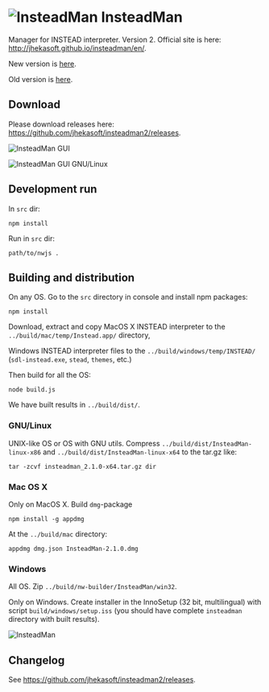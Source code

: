 ![InsteadMan](https://raw.githubusercontent.com/jhekasoft/insteadman/master/src/resources/images/logo32x32.png "InsteadMan") InsteadMan
==============

Manager for INSTEAD interpreter. Version 2. Official site is here: http://jhekasoft.github.io/insteadman/en/.

New version is [here](https://github.com/jhekasoft/insteadman3).

Old version is [here](https://github.com/jhekasoft/instead-manager).

Download
---------

Please download releases here: https://github.com/jhekasoft/insteadman2/releases.

![InsteadMan GUI](https://github.com/jhekasoft/insteadman2/raw/master/src/resources/images/screenshot.png "InsteadMan GUI")

![InsteadMan GUI GNU/Linux](https://github.com/jhekasoft/insteadman2/raw/master/src/resources/images/screenshot_gnulinux.png "InsteadMan GUI GNU/Linux")


Development run
----------------
In `src` dir:

```
npm install
```

Run in `src` dir:

```
path/to/nwjs .
```

Building and distribution
--------------------------

On any OS. Go to the `src` directory in console and install npm packages:

```
npm install
```

Download, extract and copy MacOS X INSTEAD interpreter to the `../build/mac/temp/Instead.app/` directory,

Windows INSTEAD interpreter files to the `../build/windows/temp/INSTEAD/` (`sdl-instead.exe`, `stead`, `themes`, etc.)

Then build for all the OS:

```
node build.js
```

We have built results in `../build/dist/`.

### GNU/Linux

UNIX-like OS or OS with GNU utils.
Compress `../build/dist/InsteadMan-linux-x86` and `../build/dist/InsteadMan-linux-x64` to the tar.gz like:

```
tar -zcvf insteadman_2.1.0-x64.tar.gz dir
```

### Mac OS X

Only on MacOS X. Build `dmg`-package

```
npm install -g appdmg
```

At the `../build/mac` directory:

```
appdmg dmg.json InsteadMan-2.1.0.dmg
```

### Windows

All OS. Zip `../build/nw-builder/InsteadMan/win32`.

Only on Windows. Create installer in the InnoSetup (32 bit, multilingual) with script
`build/windows/setup.iss` (you should have complete `insteadman` directory with built
results).

![InsteadMan](https://github.com/jhekasoft/insteadman2/raw/master/src/resources/images/logo.png "InsteadMan")

Changelog
----------
See https://github.com/jhekasoft/insteadman2/releases.
